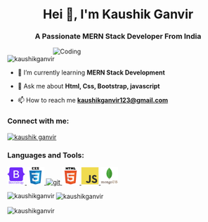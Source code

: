<h1 align="center">Hei 👋, I'm Kaushik Ganvir</h1>
<h3 align="center">A Passionate MERN Stack Developer From India</h3>

<img align="right" alt="Coding" width="400" src="https://cdn.dribbble.com/users/1162077/screenshots/3848914/programmer.gif">


<p align="left"> <img src="https://komarev.com/ghpvc/?username=kaushikganvir&label=Profile%20views&color=0e75b6&style=flat" alt="kaushikganvir" /> </p>



- 🌱 I’m currently learning **MERN Stack Development**

- 💬 Ask me about **Html, Css, Bootstrap, javascript**

- 📫 How to reach me **kaushikganvir123@gmail.com**

<h3 align="left">Connect with me:</h3>
<p align="left">

<a href="https://linkedin.com/in/kaushik ganvir" target="blank"><img align="center" src="https://raw.githubusercontent.com/rahuldkjain/github-profile-readme-generator/master/src/images/icons/Social/linked-in-alt.svg" alt="kaushik ganvir" height="30" width="40" /></a>



<h3 align="left">Languages and Tools:</h3>
<p align="left"> <a href="https://getbootstrap.com" target="_blank" rel="noreferrer"> <img src="https://raw.githubusercontent.com/devicons/devicon/master/icons/bootstrap/bootstrap-plain-wordmark.svg" alt="bootstrap" width="40" height="40"/> </a> <a href="https://www.w3schools.com/css/" target="_blank" rel="noreferrer"> <img src="https://raw.githubusercontent.com/devicons/devicon/master/icons/css3/css3-original-wordmark.svg" alt="css3" width="40" height="40"/> </a> <a href="https://git-scm.com/" target="_blank" rel="noreferrer"> <img src="https://www.vectorlogo.zone/logos/git-scm/git-scm-icon.svg" alt="git" width="40" height="40"/> </a> <a href="https://www.w3.org/html/" target="_blank" rel="noreferrer"> <img src="https://raw.githubusercontent.com/devicons/devicon/master/icons/html5/html5-original-wordmark.svg" alt="html5" width="40" height="40"/> </a> <a href="https://developer.mozilla.org/en-US/docs/Web/JavaScript" target="_blank" rel="noreferrer"> <img src="https://raw.githubusercontent.com/devicons/devicon/master/icons/javascript/javascript-original.svg" alt="javascript" width="40" height="40"/> </a> <a href="https://www.mongodb.com/" target="_blank" rel="noreferrer"> <img src="https://raw.githubusercontent.com/devicons/devicon/master/icons/mongodb/mongodb-original-wordmark.svg" alt="mongodb" width="40" height="40"/> </a> </p>

<p><img align="left" src="https://github-readme-stats.vercel.app/api/top-langs?username=kaushikganvir&show_icons=true&locale=en&layout=compact" alt="kaushikganvir" /></p>

<p>&nbsp;<img align="center" src="https://github-readme-stats.vercel.app/api?username=kaushikganvir&show_icons=true&locale=en" alt="kaushikganvir" /></p>

<p><img align="center" src="https://github-readme-streak-stats.herokuapp.com/?user=kaushikganvir&" alt="kaushikganvir" /></p>
